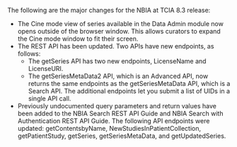 The following are the major changes for the NBIA at TCIA 8.3 release:

<ul>
<li>The Cine mode view of series available in the Data Admin module now opens outside of the browser window. This allows curators to expand the Cine mode window to fit their screen.
<li>The REST API has been updated. Two APIs have new endpoints, as follows:
  <ul>
    <li>The getSeries API has two new endpoints, LicenseName and LicenseURI.
    <li>The getSeriesMetaData2 API, which is an Advanced API, now returns the same endpoints as the getSeriesMetaData API, which is a Search API. The additional endpoints let you submit a list of UIDs in a single API call.
  </ul>
<li>Previously undocumented query parameters and return values have been added to the NBIA Search REST API Guide and NBIA Search with Authentication REST API Guide. The following API endpoints were updated: getContentsbyName, NewStudiesInPatientCollection, getPatientStudy, getSeries, getSeriesMetaData, and getUpdatedSeries.
</ul>
